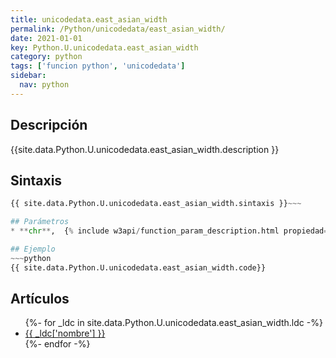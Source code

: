 ```yaml
---
title: unicodedata.east_asian_width
permalink: /Python/unicodedata/east_asian_width/
date: 2021-01-01
key: Python.U.unicodedata.east_asian_width
category: python
tags: ['funcion python', 'unicodedata']
sidebar: 
  nav: python
---
```


## Descripción
{{site.data.Python.U.unicodedata.east_asian_width.description }}

## Sintaxis
~~~python
{{ site.data.Python.U.unicodedata.east_asian_width.sintaxis }}~~~

## Parámetros
* **chr**,  {% include w3api/function_param_description.html propiedad=site.data.Python.U.unicodedata.east_asian_width valor="chr" %}

## Ejemplo
~~~python
{{ site.data.Python.U.unicodedata.east_asian_width.code}}
~~~

## Artículos
<ul>
{%- for _ldc in site.data.Python.U.unicodedata.east_asian_width.ldc -%}
   <li>
       <a href="{{_ldc['url'] }}">{{ _ldc['nombre'] }}</a>
   </li>
{%- endfor -%}
</ul>
